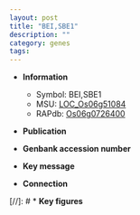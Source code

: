 ```yaml
---
layout: post
title: "BEI,SBE1"
description: ""
category: genes
tags: 
---
```


* **Information**  
    + Symbol: BEI,SBE1  
    + MSU: [LOC_Os06g51084](http://rice.uga.edu/cgi-bin/ORF_infopage.cgi?orf=LOC_Os06g51084)  
    + RAPdb: [Os06g0726400](http://rapdb.dna.affrc.go.jp/viewer/gbrowse_details/irgsp1?name=Os06g0726400)  

* **Publication**  

* **Genbank accession number**  

* **Key message**  

* **Connection**  

[//]: # * **Key figures**  


